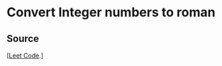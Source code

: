 # Convert Integer numbers to roman

## Source
 [[Leet Code](https://leetcode.com/problems/text-justification/description/).]

